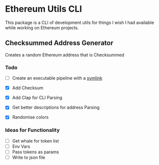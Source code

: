 # Ethereum Utils CLI

This package is a CLI of development utils for things I wish I had available while working on Ethereum projects.

## Checksummed Address Generator

Creates a random Ethereum address that is Checksummed

### Todo

- [ ] Create an executable pipeline with a [symlink](https://stackoverflow.com/questions/60944480/how-do-i-make-a-rust-program-which-can-be-executed-without-using-cargo-run)

- [x] Add Checksum
- [x] Add Clap for CLI Parsing
- [x] Get better descriptions for address Parsing
- [x] Randomise colors

### Ideas for Functionality
- [ ] Get whale for token list
- [ ] Env Vars
- [ ] Pass tokens as params
- [ ] Write to json file
